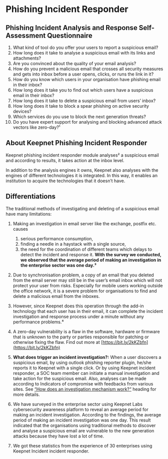 # Phishing Incident Responder

## Phishing Incident Analysis and Response Self-Assessment Questionnaire

1. What kind of tool do you offer your users to report a suspicious email?
2. How long does it take to analyse a suspicious email with its links and attachments?
3. Are you convinced about the quality of your email analysis?
4. How do you prevent a malicious email that crosses all security measures and gets into inbox before a user opens, clicks, or runs the link in it?
5. How do you know which users in your organisation have phishing email in their inbox?
6. How long does it take you to find out which users have a suspicious email in their inbox?
7. How long does it take to delete a suspicious email from users’ inbox?
8. How long does it take to block a spear phishing on active security devices?
9. Which services do you use to block the next generation threats?
10. Do you have expert support for analysing and blocking advanced attack vectors like zero-day?¹

## About Keepnet Phishing Incident Responder

Keepnet phishing incident responder module analyses² a suspicious email and according to results, it takes action at the inbox level.

In addition to the analysis engines it owns, Keepnet also analyses with the engines of different technologies it is integrated. In this way, it enables an institution to acquire the technologies that it doesn’t have.

## Differentiations

The traditional methods of investigating and deleting of a suspicious email have many limitations:

1. Making an investigation in email server like the exchange, postfix etc. causes
	1. serious performance consumption,
	2. finding a needle in a haystack with a single source,
	3. the need for the coordination of different teams which delays to detect the incident and response it.  **With the survey we conducted, we observed that the average period of making an investigation in the enterprise sector was one day.³**

2. Due to synchronisation problem, a copy of an email that you deleted from the email server may still be in the user’s email inbox which will not protect your user from risks. Especially for mobile users working outside the office network, it is a severe problem for organisations to find and delete a malicious email from the inboxes.

3. However, since Keepnet does this operation through the add-in technology that each user has in their email, it can complete the incident investigation and response process under a minute without any performance problems.⁴ 



1. A zero-day vulnerability is a flaw in the software, hardware or firmware that is unknown to the party or parties responsible for patching or otherwise fixing the flaw. Find out more at [https://bit.ly/2kKZbfn](https://bit.ly/2kKZbfn)

2. **What does trigger an incident investigation?:** When a user discovers a suspicious email, by using outlook phishing reporter plugin, he/she reports it to Keepnet with a single click. Or by using Keepnet incident responder, a SOC team member can initiate a manual investigation and take action for the suspicious email. Also, analyses can be made according to Indicators of compromise with feedbacks from various sites. See [“How does an investigation mechanism work?“](https://docs.google.com/document/d/13aMqkHzMDianiMyAyxKBgAL0q14qvHzNLIBGFm8xsjA/edit#heading=h.ohx7vcp56yn6)  heading for more details.

3. We have surveyed in the enterprise sector using Keepnet Labs cybersecurity awareness platform to reveal an average period for making an incident investigation. According to the findings, the average period of making an incident investigation was one day. This result indicated that the organisations using traditional methods to discover and analyse a suspicious email are vulnerable to the new generation attacks because they have lost a lot of time.

4. We got these statistics from the experience of 30 enterprises using Keepnet Incident incident responder.
	
